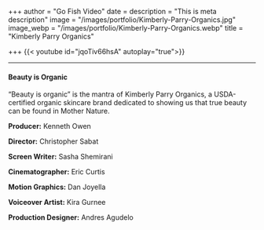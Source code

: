 +++
author = "Go Fish Video"
date =
description = "This is meta description"
image = "/images/portfolio/Kimberly-Parry-Organics.jpg"
image_webp = "/images/portfolio/Kimberly-Parry-Organics.webp"
title = "Kimberly Parry Organics"

+++
{{< youtube id="jqoTiv66hsA" autoplay="true">}}

***

#### Beauty is Organic

“Beauty is organic” is the mantra of Kimberly Parry Organics, a USDA-certified organic skincare brand dedicated to showing us that true beauty can be found in Mother Nature.

**Producer:** Kenneth Owen

**Director:** Christopher Sabat

**Screen Writer:** Sasha Shemirani

**Cinematographer:** Eric Curtis

**Motion Graphics:** Dan Joyella

**Voiceover Artist:** Kira Gurnee

**Production Designer:** Andres Agudelo
